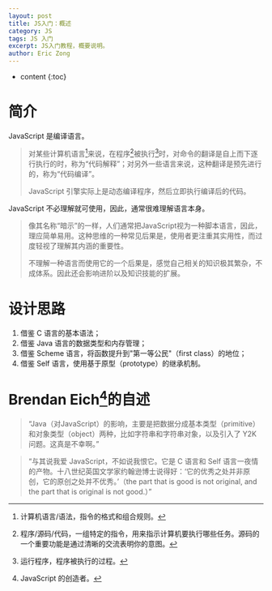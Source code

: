 ```yaml
---
layout: post
title: JS入门：概述
category: JS
tags: JS 入门
excerpt: JS入门教程，概要说明。
author: Eric Zong
---
```


* content
{:toc}

# 简介

JavaScript 是编译语言。

> 对某些计算机语言[^11]来说，在程序[^12]被执行[^13]时，对命令的翻译是自上而下逐行执行的时，称为“代码解释”；对另外一些语言来说，这种翻译是预先进行的，称为“代码编译”。
>
> JavaScript 引擎实际上是动态编译程序，然后立即执行编译后的代码。
>
> [^11]: 计算机语言/语法，指令的格式和组合规则。
> [^12]: 程序/源码/代码，一组特定的指令，用来指示计算机要执行哪些任务。源码的一个重要功能是通过清晰的交流表明你的意图。
> [^13]: 运行程序，程序被执行的过程。

JavaScript 不必理解就可使用，因此，通常很难理解语言本身。

> 像其名称“暗示”的一样，人们通常把JavaScript视为一种脚本语言，因此，理应简单易用。这种思维的一种常见后果是，使用者更注重其实用性，而过度轻视了理解其内涵的重要性。
>
> 不理解一种语言而使用它的一个后果是，感觉自己相关的知识极其繁杂，不成体系。因此还会影响进阶以及知识技能的扩展。

# 设计思路

1. 借鉴 C 语言的基本语法；
2. 借鉴 Java 语言的数据类型和内存管理；
3. 借鉴 Scheme 语言，将函数提升到"第一等公民"（first class）的地位；
4. 借鉴 Self 语言，使用基于原型（prototype）的继承机制。

# Brendan Eich[^31]的自述

> “Java（对JavaScript）的影响，主要是把数据分成基本类型（primitive）和对象类型（object）两种，比如字符串和字符串对象，以及引入了 Y2K 问题。这真是不幸啊。”

> “与其说我爱 JavaScript，不如说我恨它。它是 C 语言和 Self 语言一夜情的产物。十八世纪英国文学家约翰逊博士说得好：‘它的优秀之处并非原创，它的原创之处并不优秀。’（the part that is good is not original, and the part that is original is not good.）”

[^31]: JavaScript 的创造者。

